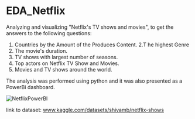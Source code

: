 # EDA_Netflix
Analyzing and visualizing "Netflix's TV shows and movies", to get the answers to the following questions:

1. Countries by the Amount of the Produces Content.
2.T he highest Genre
3. The movie's duration.
4. TV shows with largest number of seasons.
5. Top actors on Netflix TV Show and Movies.
6. Movies and TV shows around the world.

The analysis was performed using python and it was also presented as a PowerBi dashboard.


![NetflixPowerBI](https://user-images.githubusercontent.com/40670283/227811680-787b8b2c-ae70-4617-97bc-fbd8f9551a7b.png)




link to dataset: www.kaggle.com/datasets/shivamb/netflix-shows

